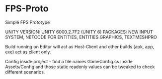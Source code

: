 # FPS-Proto
Simple FPS Prototype

UNITY VERSION: UNITY 6000.2.7F2 (UNITY 6)
PACKAGES: NEW INPUT SYSTEM, NETCODE FOR ENTITIES, ENTITIES GRAPHICS, TEXTMESHPRO

Build running on Editor will act as Host-Client and other builds (apk, app, exe) act as client only.

Config inside project - find a file names GameConfig.cs inside Assets/Config and those static readonly values can be tweaked to check different scenarios.
